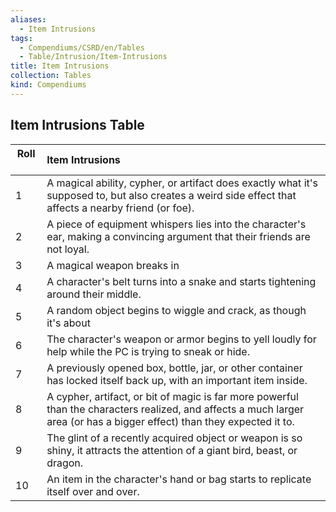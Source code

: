 ```yaml
---
aliases:
  - Item Intrusions
tags:
  - Compendiums/CSRD/en/Tables
  - Table/Intrusion/Item-Intrusions
title: Item Intrusions
collection: Tables
kind: Compendiums
---
```

## Item Intrusions Table
|  Roll &nbsp; &nbsp; | Item Intrusions  |
| ------------- | :----------- |
| 1 | A magical ability, cypher, or artifact does exactly what it's supposed to, but also creates a weird side effect that affects a nearby friend (or foe). |
| 2 | A piece of equipment whispers lies into the character's ear, making a convincing argument that their friends are not loyal. |
| 3 | A magical weapon breaks in |
| 4 | A character's belt turns into a snake and starts tightening around their middle. |
| 5 | A random object begins to wiggle and crack, as though it's about |
| 6 | The character's weapon or armor begins to yell loudly for help while the PC is trying to sneak or hide. |
| 7 | A previously opened box, bottle, jar, or other container has locked itself back up, with an important item inside. |
| 8 | A cypher, artifact, or bit of magic is far more powerful than the characters realized, and affects a much larger area (or has a bigger effect) than they expected it to. |
| 9 | The glint of a recently acquired object or weapon is so shiny, it attracts the attention of a giant bird, beast, or dragon. |
| 10 | An item in the character's hand or bag starts to replicate itself over and over. |